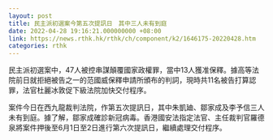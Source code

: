```yaml
---
layout: post
title: 民主派初選案今第五次提訊日　其中三人未有到庭
date: 2022-04-28 19:16:21.000000000 +08:00
link: https://news.rthk.hk/rthk/ch/component/k2/1646175-20220428.htm
categories: rthk
---
```


民主派初選案中，47人被控串謀顛覆國家政權罪，當中13人獲准保釋。據高等法院前日就拒絕被告之一的范國威保釋申請所頒布的判詞，現時共11名被告打算認罪，法官杜麗冰敦促下級法院加快交付程序。

案件今日在西九龍裁判法院，作第五次提訊日，其中朱凱廸、鄒家成及李予信三人未有到庭。據了解，鄒家成確診新冠病毒。香港國安法指定法官、主任裁判官羅德泉將案件押後至6月1日至2日進行第六次提訊日，繼續處理交付程序。

